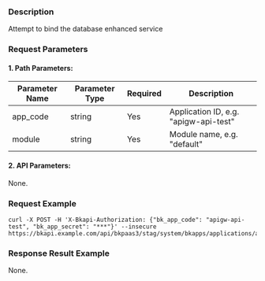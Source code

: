### Description
Attempt to bind the database enhanced service

### Request Parameters

#### 1. Path Parameters:

| Parameter Name | Parameter Type | Required | Description |
| -------------- | -------------- | -------- | ----------- |
| app_code       | string         | Yes      | Application ID, e.g. "apigw-api-test" |
| module         | string         | Yes      | Module name, e.g. "default" |

#### 2. API Parameters:
None.

### Request Example
```
curl -X POST -H 'X-Bkapi-Authorization: {"bk_app_code": "apigw-api-test", "bk_app_secret": "***"}' --insecure https://bkapi.example.com/api/bkpaas3/stag/system/bkapps/applications/appid1/modules/default/lesscode/bind_db_service
```

### Response Result Example
None.